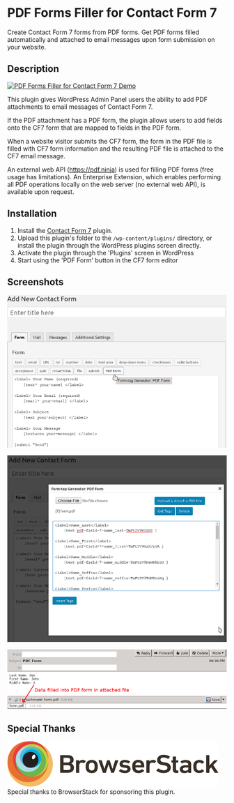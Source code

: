 # PDF Forms Filler for Contact Form 7

Create Contact Form 7 forms from PDF forms.  Get PDF forms filled automatically and attached to email messages upon form submission on your website.

## Description

[![PDF Forms Filler for Contact Form 7 Demo](https://img.youtube.com/vi/e4ur95rER6o/0.jpg)](https://www.youtube.com/watch?v=e4ur95rER6o "PDF Forms Filler for Contact Form 7 Demo")

This plugin gives WordPress Admin Panel users the ability to add PDF attachments to email messages of Contact Form 7.

If the PDF attachment has a PDF form, the plugin allows users to add fields onto the CF7 form that are mapped to fields in the PDF form.

When a website visitor submits the CF7 form, the form in the PDF file is filled with CF7 form information and the resulting PDF file is attached to the CF7 email message.

An external web API (https://pdf.ninja) is used for filling PDF forms (free usage has limitations).  An Enterprise Extension, which enables performing all PDF operations locally on the web server (no external web API), is available upon request.

## Installation

1. Install the [Contact Form 7](https://wordpress.org/plugins/contact-form-7) plugin.
2. Upload this plugin's folder to the `/wp-content/plugins/` directory, or install the plugin through the WordPress plugins screen directly.
3. Activate the plugin through the 'Plugins' screen in WordPress
4. Start using the 'PDF Form' button in the CF7 form editor

## Screenshots

![PDF Form button is available to access PDF attachments interface](assets/screenshot-1.png?raw=true)

![Form-tag Generator interface that allows users to upload and attach PDF files and generate tags](assets/screenshot-2.png?raw=true)

![Email message in Thunderbird with the attached PDF file](assets/screenshot-3.png?raw=true)

## Special Thanks

![BrowserStack](assets/BrowserStack.png)
Special thanks to BrowserStack for sponsoring this plugin.
